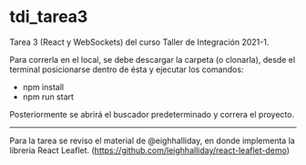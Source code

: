 # tdi_tarea3

Tarea 3 (React y WebSockets) del curso Taller de Integración 2021-1.

Para correrla en el local, se debe descargar la carpeta (o clonarla), desde el terminal posicionarse dentro de ésta y ejecutar los comandos:

- npm install
- npm run start

Posteriormente se abrirá el buscador predeterminado y correra el proyecto.


--------------------------------------------------------------------------------------------------------------------------------
Para la tarea se reviso el material de @eighhalliday, en donde implementa la libreria React Leaflet. (https://github.com/leighhalliday/react-leaflet-demo)
